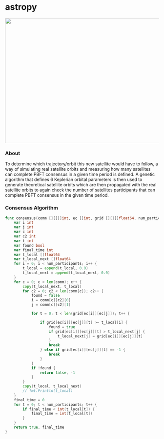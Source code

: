 # astropy

<img src="https://github.com/0x365/astropy/blob/main/perm_data/animation.gif" width="600" height="408"></img>

### About

To determine which trajectory/orbit this new satellite would have to follow, a way of simulating real satellite orbits and measuring how many satellites can complete PBFT consensus in a given time period is defined. A genetic algorithm that defines 6 Keplerian orbital parameters is then used to generate theoretical satellite orbits which are then propagated with the real satellite orbits to again check the number of satellites participants that can complete PBFT consensus in the given time period.




### Consensus Algorithm

```go
func consensus(comm [][][]int, ec []int, grid [][][]float64, num_participants int) (bool, int) {
	var i int
	var j int
	var c int
	var c2 int
	var t int
	var found bool
	var final_time int
	var t_local []float64
	var t_local_next []float64
	for i = 0; i < num_participants; i++ {
		t_local = append(t_local, 0.0)
		t_local_next = append(t_local_next, 0.0)
	}
	for c = 0; c < len(comm); c++ {
		copy(t_local_next, t_local)
		for c2 = 0; c2 < len(comm[c]); c2++ {
			found = false
			i = comm[c][c2][0]
			j = comm[c][c2][1]

			for t = 0; t < len(grid[ec[i]][ec[j]]); t++ {

				if grid[ec[i]][ec[j]][t] >= t_local[i] {
					found = true
					if grid[ec[i]][ec[j]][t] > t_local_next[j] {
						t_local_next[j] = grid[ec[i]][ec[j]][t]
					}
					break
				} else if grid[ec[i]][ec[j]][t] == -1 {
					break
				}
			}
			if !found {
				return false, -1
			}
		}
		copy(t_local, t_local_next)
		// fmt.Println(t_local)
	}
	final_time = 0
	for t = 0; t < num_participants; t++ {
		if final_time < int(t_local[t]) {
			final_time = int(t_local[t])
		}
	}
	return true, final_time
}
```